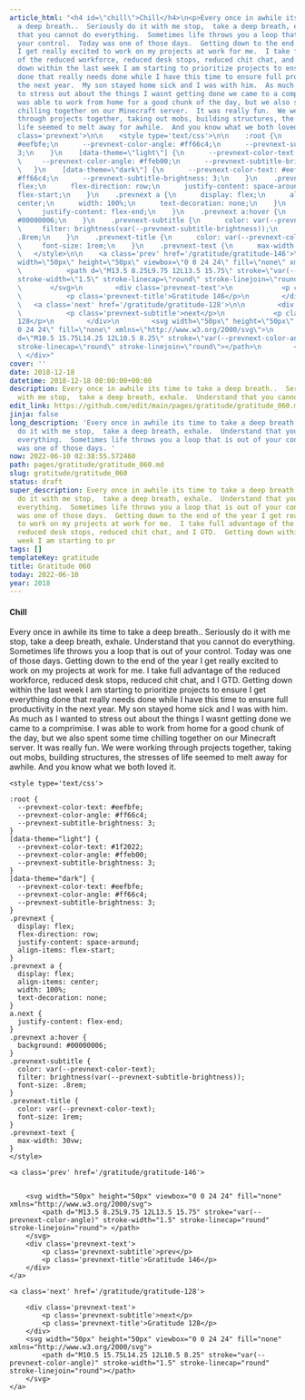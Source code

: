 ```yaml
---
article_html: "<h4 id=\"chill\">Chill</h4>\n<p>Every once in awhile its time to take
  a deep breath..  Seriously do it with me stop,  take a deep breath, exhale.  Understand
  that you cannot do everything.  Sometimes life throws you a loop that is out of
  your control.  Today was one of those days.  Getting down to the end of the year
  I get really excited to work on my projects at work for me.  I take full advantage
  of the reduced workforce, reduced desk stops, reduced chit chat, and I GTD.  Getting
  down within the last week I am starting to prioritize projects to ensure I get everything
  done that really needs done while I have this time to ensure full productivity in
  the next year.  My son stayed home sick and I was with him.  As much as I wanted
  to stress out about the things I wasnt getting done we came to a comprimise.  I
  was able to work from home for a good chunk of the day, but we also spent some time
  chilling together on our Minecraft server.  It was really fun.  We were working
  through projects together, taking out mobs, building structures, the stresses of
  life seemed to melt away for awhile.  And you know what we both loved it.</p>\n<div
  class='prevnext'>\n\n    <style type='text/css'>\n\n    :root {\n      --prevnext-color-text:
  #eefbfe;\n      --prevnext-color-angle: #ff66c4;\n      --prevnext-subtitle-brightness:
  3;\n    }\n    [data-theme=\"light\"] {\n      --prevnext-color-text: #1f2022;\n
  \     --prevnext-color-angle: #ffeb00;\n      --prevnext-subtitle-brightness: 3;\n
  \   }\n    [data-theme=\"dark\"] {\n      --prevnext-color-text: #eefbfe;\n      --prevnext-color-angle:
  #ff66c4;\n      --prevnext-subtitle-brightness: 3;\n    }\n    .prevnext {\n      display:
  flex;\n      flex-direction: row;\n      justify-content: space-around;\n      align-items:
  flex-start;\n    }\n    .prevnext a {\n      display: flex;\n      align-items:
  center;\n      width: 100%;\n      text-decoration: none;\n    }\n    a.next {\n
  \     justify-content: flex-end;\n    }\n    .prevnext a:hover {\n      background:
  #00000006;\n    }\n    .prevnext-subtitle {\n      color: var(--prevnext-color-text);\n
  \     filter: brightness(var(--prevnext-subtitle-brightness));\n      font-size:
  .8rem;\n    }\n    .prevnext-title {\n      color: var(--prevnext-color-text);\n
  \     font-size: 1rem;\n    }\n    .prevnext-text {\n      max-width: 30vw;\n    }\n
  \   </style>\n\n    <a class='prev' href='/gratitude/gratitude-146'>\n\n\n        <svg
  width=\"50px\" height=\"50px\" viewbox=\"0 0 24 24\" fill=\"none\" xmlns=\"http://www.w3.org/2000/svg\">\n
  \           <path d=\"M13.5 8.25L9.75 12L13.5 15.75\" stroke=\"var(--prevnext-color-angle)\"
  stroke-width=\"1.5\" stroke-linecap=\"round\" stroke-linejoin=\"round\"> </path>\n
  \       </svg>\n        <div class='prevnext-text'>\n            <p class='prevnext-subtitle'>prev</p>\n
  \           <p class='prevnext-title'>Gratitude 146</p>\n        </div>\n    </a>\n\n
  \   <a class='next' href='/gratitude/gratitude-128'>\n\n        <div class='prevnext-text'>\n
  \           <p class='prevnext-subtitle'>next</p>\n            <p class='prevnext-title'>Gratitude
  128</p>\n        </div>\n        <svg width=\"50px\" height=\"50px\" viewbox=\"0
  0 24 24\" fill=\"none\" xmlns=\"http://www.w3.org/2000/svg\">\n            <path
  d=\"M10.5 15.75L14.25 12L10.5 8.25\" stroke=\"var(--prevnext-color-angle)\" stroke-width=\"1.5\"
  stroke-linecap=\"round\" stroke-linejoin=\"round\"></path>\n        </svg>\n    </a>\n
  \ </div>"
cover: ''
date: 2018-12-18
datetime: 2018-12-18 00:00:00+00:00
description: Every once in awhile its time to take a deep breath..  Seriously do it
  with me stop,  take a deep breath, exhale.  Understand that you cannot do everything.  So
edit_link: https://github.com/edit/main/pages/gratitude/gratitude_060.md
jinja: false
long_description: 'Every once in awhile its time to take a deep breath..  Seriously
  do it with me stop,  take a deep breath, exhale.  Understand that you cannot do
  everything.  Sometimes life throws you a loop that is out of your control.  Today
  was one of those days. '
now: 2022-06-10 02:38:55.572460
path: pages/gratitude/gratitude_060.md
slug: gratitude/gratitude_060
status: draft
super_description: Every once in awhile its time to take a deep breath..  Seriously
  do it with me stop,  take a deep breath, exhale.  Understand that you cannot do
  everything.  Sometimes life throws you a loop that is out of your control.  Today
  was one of those days.  Getting down to the end of the year I get really excited
  to work on my projects at work for me.  I take full advantage of the reduced workforce,
  reduced desk stops, reduced chit chat, and I GTD.  Getting down within the last
  week I am starting to pr
tags: []
templateKey: gratitude
title: Gratitude 060
today: 2022-06-10
year: 2018
---
```


#### Chill

Every once in awhile its time to take a deep breath..  Seriously do it with me stop,  take a deep breath, exhale.  Understand that you cannot do everything.  Sometimes life throws you a loop that is out of your control.  Today was one of those days.  Getting down to the end of the year I get really excited to work on my projects at work for me.  I take full advantage of the reduced workforce, reduced desk stops, reduced chit chat, and I GTD.  Getting down within the last week I am starting to prioritize projects to ensure I get everything done that really needs done while I have this time to ensure full productivity in the next year.  My son stayed home sick and I was with him.  As much as I wanted to stress out about the things I wasnt getting done we came to a comprimise.  I was able to work from home for a good chunk of the day, but we also spent some time chilling together on our Minecraft server.  It was really fun.  We were working through projects together, taking out mobs, building structures, the stresses of life seemed to melt away for awhile.  And you know what we both loved it.
<div class='prevnext'>

    <style type='text/css'>

    :root {
      --prevnext-color-text: #eefbfe;
      --prevnext-color-angle: #ff66c4;
      --prevnext-subtitle-brightness: 3;
    }
    [data-theme="light"] {
      --prevnext-color-text: #1f2022;
      --prevnext-color-angle: #ffeb00;
      --prevnext-subtitle-brightness: 3;
    }
    [data-theme="dark"] {
      --prevnext-color-text: #eefbfe;
      --prevnext-color-angle: #ff66c4;
      --prevnext-subtitle-brightness: 3;
    }
    .prevnext {
      display: flex;
      flex-direction: row;
      justify-content: space-around;
      align-items: flex-start;
    }
    .prevnext a {
      display: flex;
      align-items: center;
      width: 100%;
      text-decoration: none;
    }
    a.next {
      justify-content: flex-end;
    }
    .prevnext a:hover {
      background: #00000006;
    }
    .prevnext-subtitle {
      color: var(--prevnext-color-text);
      filter: brightness(var(--prevnext-subtitle-brightness));
      font-size: .8rem;
    }
    .prevnext-title {
      color: var(--prevnext-color-text);
      font-size: 1rem;
    }
    .prevnext-text {
      max-width: 30vw;
    }
    </style>
    
    <a class='prev' href='/gratitude/gratitude-146'>
    

        <svg width="50px" height="50px" viewbox="0 0 24 24" fill="none" xmlns="http://www.w3.org/2000/svg">
            <path d="M13.5 8.25L9.75 12L13.5 15.75" stroke="var(--prevnext-color-angle)" stroke-width="1.5" stroke-linecap="round" stroke-linejoin="round"> </path>
        </svg>
        <div class='prevnext-text'>
            <p class='prevnext-subtitle'>prev</p>
            <p class='prevnext-title'>Gratitude 146</p>
        </div>
    </a>
    
    <a class='next' href='/gratitude/gratitude-128'>
    
        <div class='prevnext-text'>
            <p class='prevnext-subtitle'>next</p>
            <p class='prevnext-title'>Gratitude 128</p>
        </div>
        <svg width="50px" height="50px" viewbox="0 0 24 24" fill="none" xmlns="http://www.w3.org/2000/svg">
            <path d="M10.5 15.75L14.25 12L10.5 8.25" stroke="var(--prevnext-color-angle)" stroke-width="1.5" stroke-linecap="round" stroke-linejoin="round"></path>
        </svg>
    </a>
  </div>